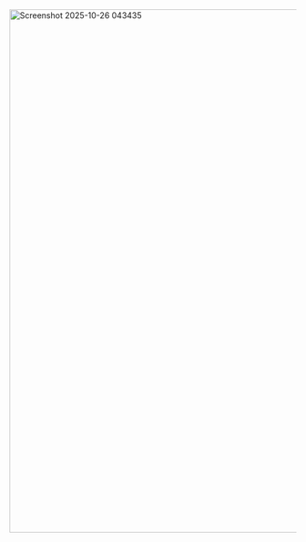 <img width="1261" height="919" alt="Screenshot 2025-10-26 043435" src="https://github.com/user-attachments/assets/c29c3b1b-96e0-488e-8dc1-ce0d670e3dc6" />
